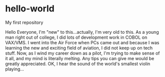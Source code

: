 # hello-world
My first repository

Hello Everyone,
I'm "new" to this...actually, I'm very old to this.  As a young man right out of college, I did lots of development work in COBOL on VAX/VMS.  I went into the Air Force when PCs came out and because I was learning the new and exciting field of aviation, I did not keep up on tech stuff.  Now, as I wind my career down as a pilot, I'm trying to make sense of it all, and my mind is literally melting.  Any tips you can give me would be greatly appreciated.
OK, I hear the sound of the world's smallest violin playing...
